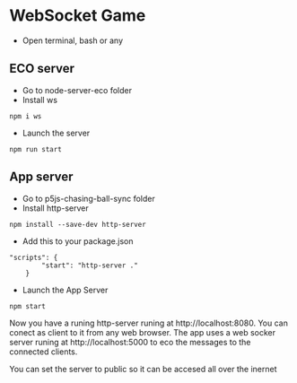 # WebSocket Game
- Open terminal, bash or any 
## ECO server
- Go to node-server-eco folder
- Install ws
```
npm i ws
```
- Launch the server
```
npm run start 
```
## App server 
- Go to p5js-chasing-ball-sync folder
- Install http-server
```
npm install --save-dev http-server
```
- Add this to your package.json
```
"scripts": {
        "start": "http-server ."
    }
```

- Launch the App Server
```
npm start
```
Now you have a runing http-server runing at http://localhost:8080.
You can conect as client to it from any web browser.
The app uses a web socker server runing at http://localhost:5000 to 
eco the messages to the connected clients.

You can set the server to public so it can be accesed all over the inernet

